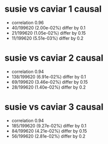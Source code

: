 # susie vs caviar  1 causal

- correlation 0.96
- 40/199620 (2.00e-02%) differ by 0.1
- 21/199620 (1.05e-02%) differ by 0.15
- 11/199620 (5.51e-03%) differ by 0.2


# susie vs caviar  2 causal

- correlation 0.94
- 138/199620 (6.91e-02%) differ by 0.1
- 69/199620 (3.46e-02%) differ by 0.15
- 28/199620 (1.40e-02%) differ by 0.2


# susie vs caviar  3 causal

- correlation 0.94
- 185/199620 (9.27e-02%) differ by 0.1
- 84/199620 (4.21e-02%) differ by 0.15
- 56/199620 (2.81e-02%) differ by 0.2


